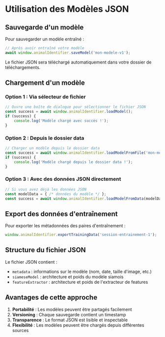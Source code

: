 # Utilisation des Modèles JSON

## Sauvegarde d'un modèle

Pour sauvegarder un modèle entraîné :

```javascript
// Après avoir entraîné votre modèle
await window.animalIdentifier.saveModel('mon-modele-v1');
```

Le fichier JSON sera téléchargé automatiquement dans votre dossier de téléchargements.

## Chargement d'un modèle

### Option 1 : Via sélecteur de fichier
```javascript
// Ouvre une boîte de dialogue pour sélectionner le fichier JSON
const success = await window.animalIdentifier.loadModel();
if (success) {
    console.log('Modèle chargé avec succès !');
}
```

### Option 2 : Depuis le dossier data
```javascript
// Charger un modèle depuis le dossier data
const success = await window.animalIdentifier.loadModelFromFile('mon-modele-v1.json');
if (success) {
    console.log('Modèle chargé depuis le dossier data !');
}
```

### Option 3 : Avec des données JSON directement
```javascript
// Si vous avez déjà les données JSON
const modelData = { /* données du modèle */ };
const success = await window.animalIdentifier.loadModelFromData(modelData);
```

## Export des données d'entraînement

Pour exporter les métadonnées des paires d'entraînement :

```javascript
window.animalIdentifier.exportTrainingData('session-entrainement-1');
```

## Structure du fichier JSON

Le fichier JSON contient :
- `metadata` : informations sur le modèle (nom, date, taille d'image, etc.)
- `siameseModel` : architecture et poids du modèle siamois
- `featureExtractor` : architecture et poids de l'extracteur de features

## Avantages de cette approche

1. **Portabilité** : Les modèles peuvent être partagés facilement
2. **Versioning** : Chaque sauvegarde contient un timestamp
3. **Transparence** : Le format JSON est lisible et inspectable
4. **Flexibilité** : Les modèles peuvent être chargés depuis différentes sources
